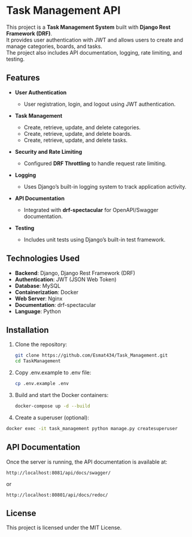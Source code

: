 # Task Management API

This project is a **Task Management System** built with **Django Rest Framework (DRF)**.  
It provides user authentication with JWT and allows users to create and manage categories, boards, and tasks.  
The project also includes API documentation, logging, rate limiting, and testing.

## Features

- **User Authentication**
  - User registration, login, and logout using JWT authentication.

- **Task Management**
  - Create, retrieve, update, and delete categories.
  - Create, retrieve, update, and delete boards.
  - Create, retrieve, update, and delete tasks.

- **Security and Rate Limiting**
  - Configured **DRF Throttling** to handle request rate limiting.

- **Logging**
  - Uses Django’s built-in logging system to track application activity.

- **API Documentation**
  - Integrated with **drf-spectacular** for OpenAPI/Swagger documentation.

- **Testing**
  - Includes unit tests using Django’s built-in test framework.

## Technologies Used

- **Backend**: Django, Django Rest Framework (DRF)
- **Authentication**: JWT (JSON Web Token)
- **Database**: MySQL
- **Containerization**: Docker
- **Web Server**: Nginx
- **Documentation**: drf-spectacular
- **Language**: Python

## Installation

1. Clone the repository:
   ```bash
   git clone https://github.com/Esmat434/Task_Management.git
   cd TaskManagement
   ```

2. Copy .env.example to .env file:
   ```bash
   cp .env.example .env
   ```

3. Build and start the Docker containers:
   ```bash
   docker-compose up -d --build
   ```

4. Create a superuser (optional):
 ```bash
 docker exec -it task_management python manage.py createsuperuser
 ```

## API Documentation

Once the server is running, the API documentation is available at:

```
http://localhost:8081/api/docs/swagger/
```

or

```
http://localhost:80801/api/docs/redoc/
```

## License

This project is licensed under the MIT License.
